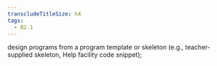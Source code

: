 ```yaml
---
transcludeTitleSize: h4
tags:
  - B2.1
---
```

design programs from a program template or skeleton (e.g., teacher-supplied skeleton, Help facility code snippet);
